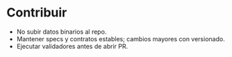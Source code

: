 # Contribuir
- No subir datos binarios al repo.
- Mantener specs y contratos estables; cambios mayores con versionado.
- Ejecutar validadores antes de abrir PR.
